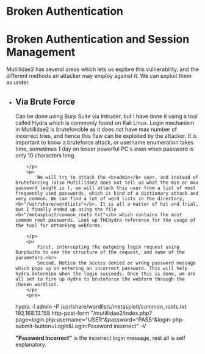 # Broken Authentication
<h1>Broken Authentication and Session Management</h1>
<p>
	Mutillidae2 has several areas which lets us explore this vulnerability, and the different methods an attacker may employ against it. We can exploit them as under.

</p>
<ul>
	<li><h2>Via Brute Force</h2>
		<p>Can be done using Burp Suite via Intruder, but I have done it using a tool called Hydra which is commonly found on Kali Linux. Login mechanism in Mutillidae2 is bruteforcible as it does not have max number of incorrect tries, and hence this flaw can be exploited by the attacker. 
		It is important to know a bruteforce attack, or username enumeration takes time, sometimes 1 day on lesser powerful PC's even when password is only 10 characters long.
		
		</p>
		<p>
			We will try to attack the <b>admin</b> user, and instead of bruteforcing (also Mutillidae2 does not tell us what the min or max password length is ), we will attack this user from a list of most frequently used passwords, which is kind of a dictionary attack and very common. We can find a lot of word lists in the directory, <b>"/usr/share/wordlists"</b>. It is all a matter of hit and trial, but I finally ended up using the file <b>"/metasploit/common_roots.txt"</b> which contains the most common root passwords. Look up THCHydra reference for the usage of the tool for attacking webforms.

		</p>
		<p>
			First, intercepting the outgoing login request using BurpSuite to see the structure of the request, and name of the parameters.<br>
			Second, Notice the access denied or wrong password message which pops up on entering an incorrect password. This will help hydra determine when the login succeeds. Once this is done, we are all set to fire up Hydra to bruteforce the webform through the chosen wordlist. 
		</p>
		<pre>
hydra -l admin -P /usr/share/wordlists/metasploit/common_roots.txt 192.168.13.158 http-post-form "/mutillidae2/index.php?page=login.php:username=^USER^&password=^PASS^&login-php-submit-button=Login&Login:Password incorrect" -V
		</pre>
		<p>
			<b>"Password Incorrect"</b> is the incorrect login message, rest all is self explanatory.
		</p>
	</li>

</ul>